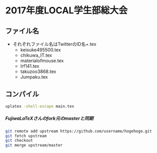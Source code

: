 # 2017年度LOCAL学生部総大会
## ファイル名
* それぞれファイル名はTwitterのID名+.tex
  * keisuke495500.tex
  * chikuwa_IT.tex
  * materialofmouse.tex
  * lrf141.tex
  * takuzoo3868.tex
  * Jumpaku.tex
## コンパイル
``` bash
uplatex -shell-escape main.tex
```

##### FujiwaLaTeXさんのfork元のmasterと同期
```bash
git remote add upstream https://github.com/username/hogehoge.git
git fetch upstream
git checkout
git merge upstream/master
```
